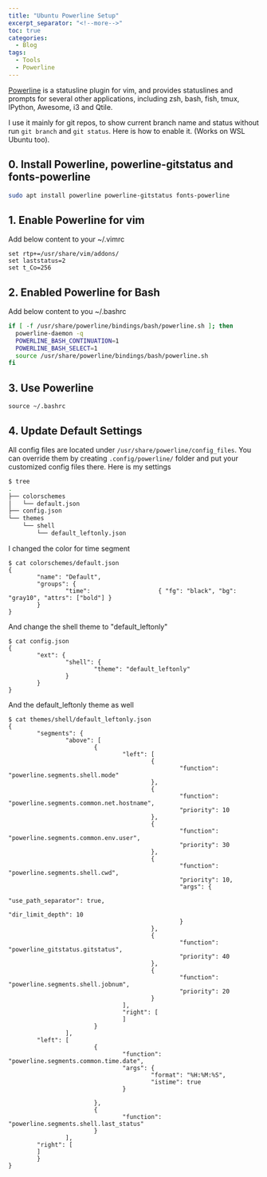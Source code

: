 ```yaml
---
title: "Ubuntu Powerline Setup"
excerpt_separator: "<!--more-->"
toc: true
categories:
  - Blog
tags:
  - Tools
  - Powerline
---
```


[Powerline](https://github.com/powerline/powerline) is a statusline plugin for vim, and provides statuslines and prompts for several other applications, including zsh, bash, fish, tmux, IPython, Awesome, i3 and Qtile.

I use it mainly for git repos, to show current branch name and status without run `git branch` and `git status`. Here is how to enable it. (Works on WSL Ubuntu too).

## 0. Install Powerline, powerline-gitstatus and fonts-powerline
```bash
sudo apt install powerline powerline-gitstatus fonts-powerline
```

## 1. Enable Powerline for vim
Add below content to your ~/.vimrc
```
set rtp+=/usr/share/vim/addons/
set laststatus=2
set t_Co=256
```

## 2. Enabled Powerline for Bash
Add below content to you ~/.bashrc
```bash
if [ -f /usr/share/powerline/bindings/bash/powerline.sh ]; then
  powerline-daemon -q
  POWERLINE_BASH_CONTINUATION=1
  POWERLINE_BASH_SELECT=1
  source /usr/share/powerline/bindings/bash/powerline.sh
fi
```

## 3. Use Powerline
`source ~/.bashrc`

## 4. Update Default Settings
All config files are located under `/usr/share/powerline/config_files`.
You can override them by creating `.config/powerline/` folder and put your customized config files there.
Here is my settings
```bash
$ tree
.
├── colorschemes
│   └── default.json
├── config.json
└── themes
    └── shell
        └── default_leftonly.json
```

I changed the color for time segment
```
$ cat colorschemes/default.json 
{
        "name": "Default",
        "groups": {
                "time":                   { "fg": "black", "bg": "gray10", "attrs": ["bold"] }
        }
}
```

And change the shell theme to "default_leftonly"
```
$ cat config.json 
{
        "ext": {
                "shell": {
                        "theme": "default_leftonly"
                }
        }
}
```

And the default_leftonly theme as well
```
$ cat themes/shell/default_leftonly.json
{
        "segments": {
                "above": [
                        {
                                "left": [
                                        {
                                                "function": "powerline.segments.shell.mode"
                                        },
                                        {
                                                "function": "powerline.segments.common.net.hostname",
                                                "priority": 10
                                        },
                                        {
                                                "function": "powerline.segments.common.env.user",
                                                "priority": 30
                                        },
                                        {
                                                "function": "powerline.segments.shell.cwd",
                                                "priority": 10,
                                                "args": {
                                                        "use_path_separator": true,
                                                        "dir_limit_depth": 10
                                                }
                                        },
                                        {
                                                "function": "powerline_gitstatus.gitstatus",
                                                "priority": 40
                                        },
                                        {
                                                "function": "powerline.segments.shell.jobnum",
                                                "priority": 20
                                        }
                                ],
                                "right": [
                                ]
                        }
                ],
        "left": [
                        {
                                "function": "powerline.segments.common.time.date",
                                "args": {
                                        "format": "%H:%M:%S",
                                        "istime": true
                                }

                        },
                        {
                                "function": "powerline.segments.shell.last_status"
                        }
                ],
        "right": [
        ]
        }
}
```


